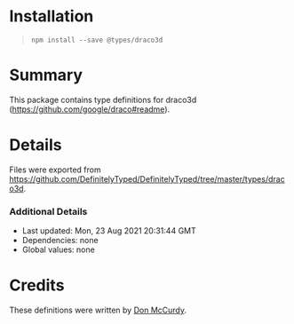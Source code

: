 # Installation
> `npm install --save @types/draco3d`

# Summary
This package contains type definitions for draco3d (https://github.com/google/draco#readme).

# Details
Files were exported from https://github.com/DefinitelyTyped/DefinitelyTyped/tree/master/types/draco3d.

### Additional Details
 * Last updated: Mon, 23 Aug 2021 20:31:44 GMT
 * Dependencies: none
 * Global values: none

# Credits
These definitions were written by [Don McCurdy](https://github.com/donmccurdy).
